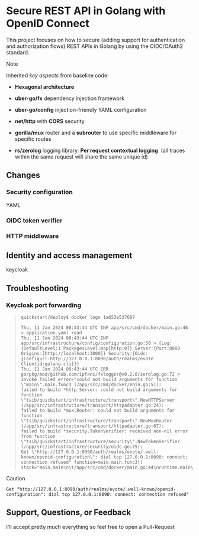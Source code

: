 # Secure REST API in Golang with OpenID Connect

This project focuses on how to secure (adding support for authentication and authorization flows) REST APIs in Golang by using the OIDC/OAuth2 standard. 
      
> [!NOTE]
> Inherited *key aspects* from baseline code:
>
> - **Hexagonal architecture**
> 
> - **uber-go/fx** dependency injection framework
> 
> - **uber-go/config** injection-friendly YAML configuration
> 
> - **net/http** with **CORS** security
> 
> - **gorilla/mux** router and a **subrouter** to use specific middleware for specific routes
> 
> - **rs/zerolog** logging library. **Per request contextual logging**  (all traces within the same request will share the same unique id)

## Changes

### Security configuration

YAML

### OIDC token verifier

### HTTP middleware

## Identity and access management

keycloak

## Troubleshooting

### Keycloak port forwarding

> `quickstart/deploy$ docker logs 1a653e537687`
> ```log
> Thu, 11 Jan 2024 00:43:44 UTC INF app/src/cmd/docker/main.go:46 > application.yaml read
> Thu, 11 Jan 2024 00:43:44 UTC INF app/src/infrastructure/config/configuration.go:50 > {Log:{DefaultLevel:1 PackagesLevel:map[http:0]} Server:{Port:8080 Origins:[http://localhost:3000]} Security:{Oidc:{Configurl:http://127.0.0.1:8090/auth/realms/evote Clientid:golang-cli}}}
> Thu, 11 Jan 2024 00:43:44 UTC ERR go/pkg/mod/github.com/ipfans/fxlogger@v0.2.0/zerolog.go:72 > invoke failed error="could not build arguments for function \"main\".main.func3 (/app/src/cmd/docker/main.go:51):
> failed to build *http.Server: could not build arguments for function \"tsib/quickstart/infrastructure/transport\".NewHTTPServer (/app/src/infrastructure/transport/httpadapter.go:24):
> failed to build *mux.Router: could not build arguments for function \"tsib/quickstart/infrastructure/transport\".NewMuxRouter (/app/src/infrastructure/transport/httpadapter.go:67):
> failed to build *security.TokenVerifier: received non-nil error from function \"tsib/quickstart/infrastructure/security\".NewTokenVerifier (/app/src/infrastructure/security/oidc.go:75):
> Get \"http://127.0.0.1:8090/auth/realms/evote/.well-known/openid-configuration\": dial tcp 127.0.0.1:8090: connect: connection refused" function=main.main.func3() stack="main.main\n\t/app/src/cmd/docker/main.go:44\nruntime.main\n\t/usr/local/go/src/runtime/proc.go:267\n"
> ```



> [!CAUTION]
> `Get "http://127.0.0.1:8090/auth/realms/evote/.well-known/openid-configuration": dial tcp 127.0.0.1:8090: connect: connection refused"`
>


## Support, Questions, or Feedback

I'll accept pretty much everything so feel free to open a Pull-Request
